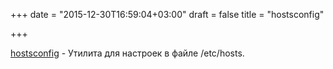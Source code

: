 +++
date = "2015-12-30T16:59:04+03:00"
draft = false
title = "hostsconfig"

+++

<p><a href="https://github.com/vishaltelangre/hostsconfig">hostsconfig</a>&nbsp;- Утилита для настроек в файле /etc/hosts.</p>

